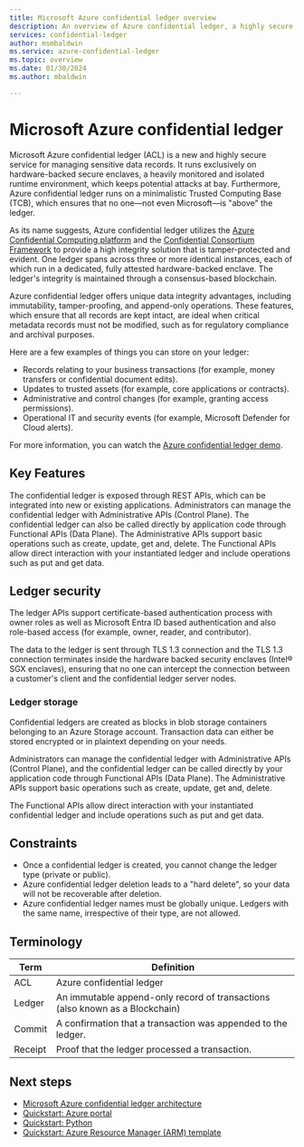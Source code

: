 ```yaml
---
title: Microsoft Azure confidential ledger overview
description: An overview of Azure confidential ledger, a highly secure service for managing sensitive data records
services: confidential-ledger
author: msmbaldwin
ms.service: azure-confidential-ledger
ms.topic: overview
ms.date: 01/30/2024
ms.author: mbaldwin

---
```

# Microsoft Azure confidential ledger

Microsoft Azure confidential ledger (ACL) is a new and highly secure service for managing sensitive data records. It runs exclusively on hardware-backed secure enclaves, a heavily monitored and isolated runtime environment, which keeps potential attacks at bay. Furthermore, Azure confidential ledger runs on a minimalistic Trusted Computing Base (TCB), which ensures that no one⁠—not even Microsoft⁠—is "above" the ledger.

As its name suggests, Azure confidential ledger utilizes the [Azure Confidential Computing platform](/azure/confidential-computing) and the [Confidential Consortium Framework](https://www.microsoft.com/en-us/research/project/confidential-consortium-framework) to provide a high integrity solution that is tamper-protected and evident. One ledger spans across three or more identical instances, each of which run in a dedicated, fully attested hardware-backed enclave. The ledger's integrity is maintained through a consensus-based blockchain.

Azure confidential ledger offers unique data integrity advantages, including immutability, tamper-proofing, and append-only operations. These features, which ensure that all records are kept intact, are ideal when critical metadata records must not be modified, such as for regulatory compliance and archival purposes.

Here are a few examples of things you can store on your ledger:

- Records relating to your business transactions (for example, money transfers or confidential document edits).
- Updates to trusted assets (for example, core applications or contracts).
- Administrative and control changes (for example, granting access permissions).
- Operational IT and security events (for example, Microsoft Defender for Cloud alerts).

For more information, you can watch the [Azure confidential ledger demo](https://www.youtube.com/watch?v=Cg0-5moftP0).

## Key Features

The confidential ledger is exposed through REST APIs, which can be integrated into new or existing applications. Administrators can manage the confidential ledger with Administrative APIs (Control Plane). The confidential ledger can also be called directly by application code through Functional APIs (Data Plane). The Administrative APIs support basic operations such as create, update, get and, delete. The Functional APIs allow direct interaction with your instantiated ledger and include operations such as put and get data.

## Ledger security

The ledger APIs support certificate-based authentication process with owner roles as well as Microsoft Entra ID based authentication and also role-based access (for example, owner, reader, and contributor).

The data to the ledger is sent through TLS 1.3 connection and the TLS 1.3 connection terminates inside the hardware backed security enclaves (Intel® SGX enclaves), ensuring that no one can intercept the connection between a customer's client and the confidential ledger server nodes.

### Ledger storage

Confidential ledgers are created as blocks in blob storage containers belonging to an Azure Storage account. Transaction data can either be stored encrypted or in plaintext depending on your needs.

Administrators can manage the confidential ledger with Administrative APIs (Control Plane), and the confidential ledger can be called directly by your application code through Functional APIs (Data Plane). The Administrative APIs support basic operations such as create, update, get and, delete.

The Functional APIs allow direct interaction with your instantiated confidential ledger and include operations such as put and get data.

## Constraints

- Once a confidential ledger is created, you cannot change the ledger type (private or public).
- Azure confidential ledger deletion leads to a "hard delete", so your data will not be recoverable after deletion.
- Azure confidential ledger names must be globally unique. Ledgers with the same name, irrespective of their type, are not allowed.

## Terminology

| Term | Definition |
|--|--|
| ACL | Azure confidential ledger |
| Ledger | An immutable append-only record of transactions (also known as a Blockchain) |
| Commit | A confirmation that a transaction was appended to the ledger. |
| Receipt | Proof that the ledger processed a transaction. |

## Next steps

- [Microsoft Azure confidential ledger architecture](architecture.md)
- [Quickstart: Azure portal](quickstart-portal.md)
- [Quickstart: Python](quickstart-python.md)
- [Quickstart: Azure Resource Manager (ARM) template](quickstart-template.md)
